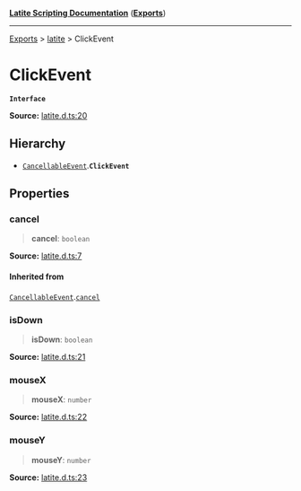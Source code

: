 [**Latite Scripting Documentation**](../../README.md) ([**Exports**](../../exports.md))

---

[Exports](../../exports.md) > [latite](../index.md) > ClickEvent

# ClickEvent

**`Interface`**

**Source:** [latite.d.ts:20](https://github.com/LatiteScripting/latitescripting.github.io/blob/d4523bf/definitions/latite.d.ts#L20)

## Hierarchy

- [`CancellableEvent`](interface.CancellableEvent.md).**`ClickEvent`**

## Properties

### cancel

> **cancel**: `boolean`

**Source:** [latite.d.ts:7](https://github.com/LatiteScripting/latitescripting.github.io/blob/d4523bf/definitions/latite.d.ts#L7)

#### Inherited from

[`CancellableEvent`](interface.CancellableEvent.md).[`cancel`](interface.CancellableEvent.md#cancel)

### isDown

> **isDown**: `boolean`

**Source:** [latite.d.ts:21](https://github.com/LatiteScripting/latitescripting.github.io/blob/d4523bf/definitions/latite.d.ts#L21)

### mouseX

> **mouseX**: `number`

**Source:** [latite.d.ts:22](https://github.com/LatiteScripting/latitescripting.github.io/blob/d4523bf/definitions/latite.d.ts#L22)

### mouseY

> **mouseY**: `number`

**Source:** [latite.d.ts:23](https://github.com/LatiteScripting/latitescripting.github.io/blob/d4523bf/definitions/latite.d.ts#L23)
